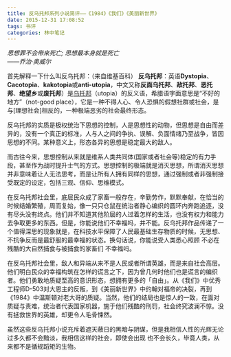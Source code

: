 ```yaml
---
title: 反乌托邦系列小说简评——《1984》《我们》《美丽新世界》
date: 2015-12-31 17:08:52
tags: 书评
categories: 林中笔记
---
```


*思想罪不会带来死亡;
  思想最本身就是死亡                        
——乔治·奥威尔*

首先解释一下什么叫反乌托邦：（来自维基百科）
**反乌托邦**：英语**Dystopia**、**Cacotopia**、**kakotopia**或**anti-utopia**，中文又称**反面乌托邦**、**敌托邦**、**恶托邦**、**绝望乡**或**废托邦**）是[乌托邦](https://zh.wikipedia.org/wiki/%E7%83%8F%E6%89%98%E9%82%A6)（utopia）的反义语，希腊语字面意思是“不好的地方”（not-good place），它是一种不得人心、令人恐惧的假想社群或社会，是与[理想社会]相反的，一种极端恶劣的社会最终形态。

反乌托邦的实质是极权统治下思想的控制，人是思想性的动物，但思想是自由而差异的，没有一个真正的标准，人与人之间的争执、误解、负面情绪乃至战争，皆因思想的不同。某种意义上，形态各异的思想是稳定最大的敌人。

而古往今来，思想控制从来就是维系人类共同体(国家或者社会等)稳定的有力手段，甚至作为战时提升士气的方式。思想控制的极端就是消灭思想，所谓消灭思想并非意味着让人无法思考，而是让所有人拥有同样的思想，通过强制或者非强制接受既定的设定，包括三观、信仰、思维模式。

在反乌托邦社会里，底层民众成了家畜一般存在，辛勤劳作，默默奉献，在恰当的时候结婚繁殖，周而复始，像一只只仓鼠在统治者静心编织的圆环内奔跑追逐，没有尽头没有终点。他们并不知道其他阶层的人过着怎样的生活，也没有权力和能力去争取更多的东西。但是，你能说他们不幸福吗，并不能。反乌托邦作品传递了一个值得深思的现象就是，在科技水平保障了人民最基础生存物质的时候，无思想、不抗争反而是最舒服的最幸福的状态。换句话说，你能说受人类悉心照顾 不必在残酷的大自然捕食与被捕食的家畜们 不幸福吗。

在反乌托邦社会里，敌人和异端从来不是人民或者所谓英雄，而是来自社会高层。他们明白民众的幸福构筑在怎样的谎言之下，因为曾几何时他们也是谎言的编织者。他们勇敢地质疑至高的意识形态，想拥有更多的「自由」。从《我们》中优秀工程师D-503对大恩主的反叛，到《美丽新世界》中约翰对福帝的决裂，再到《1984》中温斯顿对老大哥的质疑。当然，他们的结局也是惊人的一致，在面对质疑与责难，统治者代表国家机器，施于他们残酷的刑罚，社会终究波澜不惊。没有拯救世界的英雄，却更令人毛骨悚然。

虽然这些反乌托邦小说充斥着遮天蔽日的黑暗与阴谋，但是我相信人性的光辉无论过多久都不会黯淡，我相信这样的社会，即使会出现 也不会长久，毕竟人类，从来都不是循规蹈矩的生物。